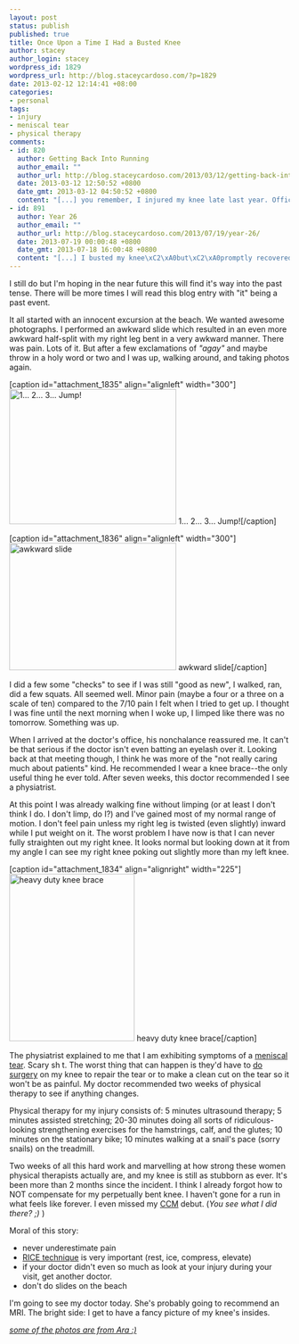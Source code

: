 ```yaml
--- 
layout: post
status: publish
published: true
title: Once Upon a Time I Had a Busted Knee
author: stacey
author_login: stacey
wordpress_id: 1829
wordpress_url: http://blog.staceycardoso.com/?p=1829
date: 2013-02-12 12:14:41 +08:00
categories: 
- personal
tags: 
- injury
- meniscal tear
- physical therapy
comments: 
- id: 820
  author: Getting Back Into Running
  author_email: ""
  author_url: http://blog.staceycardoso.com/2013/03/12/getting-back-into-running/
  date: 2013-03-12 12:50:52 +0800
  date_gmt: 2013-03-12 04:50:52 +0800
  content: "[...] you remember, I injured my knee late last year. Official diagnosis after my MRI: Grade II Partial MCL [...]"
- id: 891
  author: Year 26
  author_email: ""
  author_url: http://blog.staceycardoso.com/2013/07/19/year-26/
  date: 2013-07-19 00:00:48 +0800
  date_gmt: 2013-07-18 16:00:48 +0800
  content: "[...] I busted my knee\xC2\xA0but\xC2\xA0promptly recovered. This has set me back 1 year behind my target of finishing my first ultramarathon. On that topic, I bought a Garmin which is a big commitment. [...]"
---
```

I still do but I'm hoping in the near future this will find it's way into the past tense. There will be more times I will read this blog entry with "it" being a past event.

It all started with an innocent excursion at the beach. We wanted awesome photographs. I performed an awkward slide which resulted in an even more awkward half-split with my right leg bent in a very awkward manner. There was pain. Lots of it. But after a few exclamations of <em>"agay"</em> and maybe throw in a holy word or two and I was up, walking around, and taking photos again.

[caption id="attachment_1835" align="alignleft" width="300"]<a href="http://blog.staceycardoso.com/wp-content/uploads/2013/02/jump.jpg"><img class="size-medium wp-image-1835 " title="1... 2... 3... Jump!" src="http://blog.staceycardoso.com/wp-content/uploads/2013/02/jump-300x242.jpg" alt="1... 2... 3... Jump!" width="300" height="242" /></a> 1... 2... 3... Jump![/caption]

[caption id="attachment_1836" align="alignleft" width="300"]<a href="http://blog.staceycardoso.com/wp-content/uploads/2013/02/slide.jpg"><img class=" wp-image-1836 " title="awkward slide" src="http://blog.staceycardoso.com/wp-content/uploads/2013/02/slide-300x228.jpg" alt="awkward slide" width="300" height="228" /></a> awkward slide[/caption]

I did a few some "checks" to see if I was still "good as new", I walked, ran, did a few squats. All seemed well. Minor pain (maybe a four or a three on a scale of ten) compared to the 7/10 pain I felt when I tried to get up. I thought I was fine until the next morning when I woke up, I limped like there was no tomorrow. Something was up.

When I arrived at the doctor's office, his nonchalance reassured me. It can't be that serious if the doctor isn't even batting an eyelash over it. Looking back at that meeting though, I think he was more of the "not really caring much about patients" kind. He recommended I wear a knee brace--the only useful thing he ever told. After seven weeks, this doctor recommended I see a physiatrist.

At this point I was already walking fine without limping (or at least I don't think I do. I don't limp, do I?) and I've gained most of my normal range of motion. I don't feel pain unless my right leg is twisted (even slightly) inward while I put weight on it. The worst problem I have now is that I can never fully straighten out my right knee. It looks normal but looking down at it from my angle I can see my right knee poking out slightly more than my left knee.

[caption id="attachment_1834" align="alignright" width="225"]<a href="http://blog.staceycardoso.com/wp-content/uploads/2013/02/2013-01-12-01.32.50.jpg"><img class=" wp-image-1834 " title="heavy duty knee brace" src="http://blog.staceycardoso.com/wp-content/uploads/2013/02/2013-01-12-01.32.50-e1360640920956-225x300.jpg" alt="heavy duty knee brace" width="225" height="300" /></a> heavy duty knee brace[/caption]

The physiatrist explained to me that I am exhibiting symptoms of a <a href="http://orthoinfo.aaos.org/topic.cfm?topic=a00358" target="_blank">meniscal tear</a>. Scary sh t. The worst thing that can happen is they'd have to <a href="http://www.youtube.com/watch?v=gZ0CtzoBBl8" target="_blank">do surgery</a> on my knee to repair the tear or to make a clean cut on the tear so it won't be as painful. My doctor recommended two weeks of physical therapy to see if anything changes.

Physical therapy for my injury consists of: 5 minutes ultrasound therapy; 5 minutes assisted stretching; 20-30 minutes doing all sorts of ridiculous-looking strengthening exercises for the hamstrings, calf, and the glutes; 10 minutes on the stationary bike; 10 minutes walking at a snail's pace (sorry snails) on the treadmill.

Two weeks of all this hard work and marvelling at how strong these women physical therapists actually are, and my knee is still as stubborn as ever. It's been more than 2 months since the incident. I think I already forgot how to NOT compensate for my perpetually bent knee. I haven't gone for a run in what feels like forever. I even missed my <a href="http://aktib.ph/events/21-cebu-city-marathon-2013" target="_blank">CCM</a> debut. (<em>You see what I did there? ;)</em> )

Moral of this story:
<ul>
	<li>never underestimate pain</li>
	<li><a href="http://en.wikipedia.org/wiki/RICE_(medicine)" target="_blank">RICE technique</a> is very important (rest, ice, compress, elevate)</li>
	<li>if your doctor didn't even so much as look at your injury during your visit, get another doctor.</li>
	<li>don't do slides on the beach</li>
</ul>
I'm going to see my doctor today. She's probably going to recommend an MRI. The bright side: I get to have a fancy picture of my knee's insides.

<a href="https://www.facebook.com/omgitsaRa" target="_blank"><em>some of the photos are from Ara :)</em></a>
